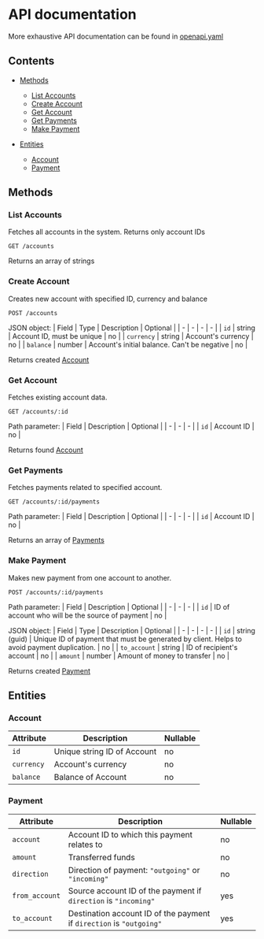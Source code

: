 # API documentation

More exhaustive API documentation can be found in [openapi.yaml](/api/openapi.yaml)

## Contents
  - [Methods](#methods)
    - [List Accounts](#list-accounts)
    - [Create Account](#create-account)
    - [Get Account](#get-account)
    - [Get Payments](#get-payments)
    - [Make Payment](#make-payment)

  - [Entities](#entities)
    - [Account](#account)
    - [Payment](#payment)

## Methods

### List Accounts
Fetches all accounts in the system. Returns only account IDs

    GET /accounts

Returns an array of strings

### Create Account
Creates new account with specified ID, currency and balance

    POST /accounts

JSON object:
| Field | Type | Description | Optional |
| - | - | - | - |
| `id` | string | Account ID, must be unique | no |
| `currency` | string | Account's currency | no |
| `balance` | number | Account's initial balance. Can't be negative | no |


Returns created [Account](#account)

### Get Account
Fetches existing account data.

    GET /accounts/:id

Path parameter:
| Field | Description | Optional |
| - | - | - |
| `id` | Account ID | no |

Returns found [Account](#account)

### Get Payments
Fetches payments related to specified account.

    GET /accounts/:id/payments

Path parameter:
| Field | Description | Optional |
| - | - | - |
| `id` | Account ID | no |

Returns an array of [Payments](#payment)

### Make Payment
Makes new payment from one account to another.

    POST /accounts/:id/payments

Path parameter:
| Field | Description | Optional |
| - | - | - |
| `id` | ID of account who will be the source of payment | no |

JSON object:
| Field | Type | Description | Optional |
| - | - | - | - |
| `id` | string (guid) | Unique ID of payment that must be generated by client. Helps to avoid payment duplication. | no |
| `to_account` | string | ID of recipient's account | no |
| `amount` | number | Amount of money to transfer | no |

Returns created [Payment](#payment)

## Entities

### Account

| Attribute | Description | Nullable |
| - | - | - |
| `id` | Unique string ID of Account | no |
| `currency` | Account's currency  | no |
| `balance` | Balance of Account | no |

### Payment

| Attribute | Description | Nullable |
| - | - | - |
| `account` | Account ID to which this payment relates to | no |
| `amount` | Transferred funds | no |
| `direction` | Direction of payment: `"outgoing"` or `"incoming"` | no |
| `from_account` | Source account ID of the payment if `direction` is `"incoming"` | yes |
| `to_account` | Destination account ID of the payment if `direction` is `"outgoing"` | yes |